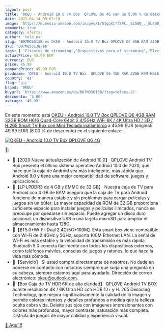 ```yaml
---
layout: post
title: 'OKEU - Android 10.0 TV Box  QPLOVE Q6 4G con un 8.00 % de descuento'
date: 2021-04-14 09:02:18
image: 'https://m.media-amazon.com/images/I/51gqXiTf8PL._SL500_._SL400_.jpg'
comments: true
category: ofertas
author: 'tole.es'
slug: 'B07MQ5613B-es OKEU - Android 10.0 TV Box QPLOVE Q6 4GB RAM 32GB ROM H616...'
sku: 'B07MQ5613B-es'
tags: [ 'Clientes de streaming','Dispositivos para el streaming','Electrónica','Equipos de audio y Hi-Fi','okeu','smart','tv', ]
actualPrice: 45.99 EUR
currency: EUR
price: 45.99
comparePrice: 49.99 EUR
prodname: 'OKEU - Android 10.0 TV Box  QPLOVE Q6 4GB RAM 32GB ROM H616 Quad-Core 64bit  2.4/5GHz WiFi 6K / 4K Ultra HD / 3D / H.265 Smart TV Box con Mini Teclado inalámbirco'
country: 'es'
flag: '🇪🇸'
brand: 'OKEU'
buyurl: 'https://www.amazon.es/dp/B07MQ5613B/?tag=tolees-21'
descuento: '8.00'
average: '45.99'
---
```


En este momento está [OKEU - Android 10.0 TV Box  QPLOVE Q6 4GB RAM 32GB ROM H616 Quad-Core 64bit  2.4/5GHz WiFi 6K / 4K Ultra HD / 3D / H.265 Smart TV Box con Mini Teclado inalámbirco](https://www.amazon.es/dp/B07MQ5613B/?tag=tolees-21) a 45.99 EUR (original: 49.99 EUR) (8.00 %  de descuento) en el siguiente enlace!

[![OKEU - Android 10.0 TV Box  QPLOVE Q6 4G](https://m.media-amazon.com/images/I/51gqXiTf8PL._SL500_._SL400_.jpg)](https://www.amazon.es/dp/B07MQ5613B/?tag=tolees-21)

🔎:

- 💖【2020 Nueva actualización de Android 10.0】 QPLOVE Android TV Box presenta el último sistema operativo Android 10.0 de 2020, que hace que la caja de Android sea más inteligente, más rápida que Android 9.0 y tiene una mejor compatibilidad de software, juegos y aplicaciones.
- 💖【LP LPDDR3 de 4 GB y EMMC de 32 GB】 Nuestra caja de TV para Android con 4 GB de RAM asegura que la caja de TV para Android funcione de manera estable y sin problemas para cargar películas y juegos sin un búfer; La mayor capacidad de ROM de 32 GB proporciona suficiente espacio para instalar juegos y películas ilimitados, nunca se preocupe por quedarse sin espacio. Puede agregar un disco duro adicional, un dispositivo USB o una tarjeta microSD para ampliar el almacenamiento hasta 128G.
- 💖【BT5.0+Wi-Fi-Dual 2.4G/5G+100M】Esta smart box viene compatible con Wi-Fi de 2.4GHz y 5GHz, soporta 100M Ethernet LAN. La señal de Wi-Fi es más estable y la velocidad de transmisión es más rápida. Bluetooth 5.0 conecta fácilmente con todos los dispositivos externos, como teléfonos móviles, consolas de juegos y ratones, lo que hace la vida más cómoda.
- 💖【Servicio】 Si usted compra directamente de nosotros. No dude en ponerse en contacto con nosotros siempre que surja una pregunta en su cabeza, siempre estamos aquí para ayudarlo. Dirección de correo electrónico: okeu@outlook.com.
- 💖【Box Caja de TV HDR 6K de alta claridad】 QPLOVE Android TV BOX admite resolución 4K / 6K Ultra HD con HDR 10+ y H. 265 Decoding Technology, que mejora significativamente la calidad de la imagen y permite colores intensos y detalles profundos a medida que la belleza oculta cobra vida. Deleite sus ojos con imágenes impresionantes con colores más profundos, mayor contraste, saturación más completa. Disfruta de juegos de mayor calidad y experiencia visual.

[🛒 Aquí!!!](https://www.amazon.es/dp/B07MQ5613B/?tag=tolees-21)
